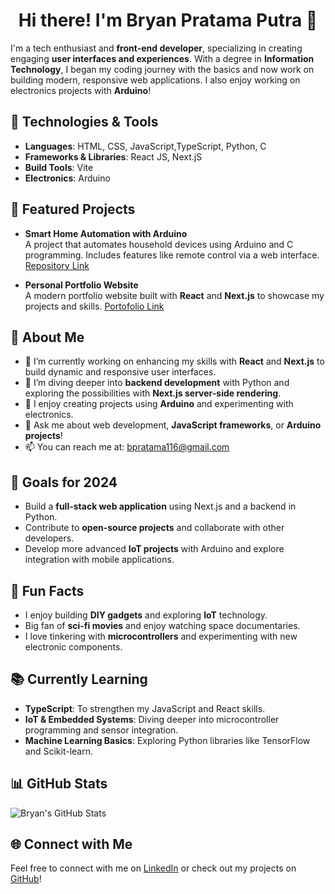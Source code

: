 <h1 align="center">Hi there! I'm Bryan Pratama Putra 👋</h1>

I'm a tech enthusiast and **front-end developer**, specializing in creating engaging **user interfaces and experiences**. With a degree in **Information Technology**, I began my coding journey with the basics and now work on building modern, responsive web applications. I also enjoy working on electronics projects with **Arduino**!

## 🚀 Technologies & Tools

- **Languages**: HTML, CSS, JavaScript,TypeScript, Python, C
- **Frameworks & Libraries**: React JS, Next.jS
- **Build Tools**: Vite
- **Electronics**: Arduino

## 🌟 Featured Projects

- **Smart Home Automation with Arduino**  
  A project that automates household devices using Arduino and C programming. Includes features like remote control via a web interface.
  [Repository Link](https://github.com/bryanpratama/smart-home-automation)

- **Personal Portfolio Website**  
  A modern portfolio website built with **React** and **Next.js** to showcase my projects and skills.
  [Portofolio Link](https://bryanpratama.github.io/portofolio/)

## 📘 About Me

- 🔭 I’m currently working on enhancing my skills with **React** and **Next.js** to build dynamic and responsive user interfaces.
- 🌱 I’m diving deeper into **backend development** with Python and exploring the possibilities with **Next.js server-side rendering**.
- 🤖 I enjoy creating projects using **Arduino** and experimenting with electronics.
- 💬 Ask me about web development, **JavaScript frameworks**, or **Arduino projects**!
- 📫 You can reach me at: [bpratama116@gmail.com](mailto:bpratama116@gmail.com)

## 🎯 Goals for 2024

- Build a **full-stack web application** using Next.js and a backend in Python.
- Contribute to **open-source projects** and collaborate with other developers.
- Develop more advanced **IoT projects** with Arduino and explore integration with mobile applications.

## 🎉 Fun Facts

- I enjoy building **DIY gadgets** and exploring **IoT** technology.
- Big fan of **sci-fi movies** and enjoy watching space documentaries.
- I love tinkering with **microcontrollers** and experimenting with new electronic components.

## 📚 Currently Learning

- **TypeScript**: To strengthen my JavaScript and React skills.
- **IoT & Embedded Systems**: Diving deeper into microcontroller programming and sensor integration.
- **Machine Learning Basics**: Exploring Python libraries like TensorFlow and Scikit-learn.

## 📊 GitHub Stats

![Bryan's GitHub Stats](https://github-readme-stats.vercel.app/api?username=bryanpratama&show_icons=true&theme=radical)

## 🌐 Connect with Me

Feel free to connect with me on [LinkedIn](https://www.linkedin.com/in/bryan-pratama-putra) or check out my projects on [GitHub](https://github.com/bryanpratama)!
